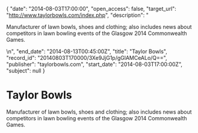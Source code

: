 {
  "date": "2014-08-03T17:00:00", 
  "open_access": false, 
  "target_url": "http://www.taylorbowls.com/index.php", 
  "description": "<p>Manufacturer of lawn bowls, shoes and clothing; also includes news about competitors in lawn bowling events of the Glasgow 2014 Commonwealth Games.</p>\n", 
  "end_date": "2014-08-13T00:45:00Z", 
  "title": "Taylor Bowls", 
  "record_id": "20140803T170000/3Xe9JjG1p/gGlAMCeALo/Q==", 
  "publisher": "taylorbowls.com", 
  "start_date": "2014-08-03T17:00:00Z", 
  "subject": null
}

# Taylor Bowls

<p>Manufacturer of lawn bowls, shoes and clothing; also includes news about competitors in lawn bowling events of the Glasgow 2014 Commonwealth Games.</p>
